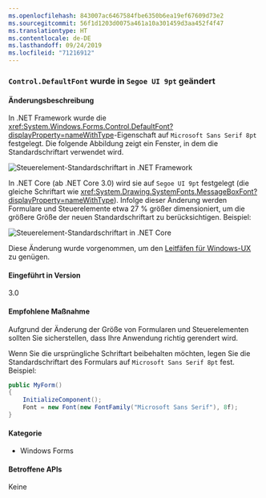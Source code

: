 ```yaml
---
ms.openlocfilehash: 843007ac6467584fbe6350b6ea19ef67609d73e2
ms.sourcegitcommit: 56f1d1203d0075a461a10a301459d3aa452f4f47
ms.translationtype: HT
ms.contentlocale: de-DE
ms.lasthandoff: 09/24/2019
ms.locfileid: "71216912"
---
```

### <a name="controldefaultfont-changed-to-segoe-ui-9pt"></a>`Control.DefaultFont` wurde in `Segoe UI 9pt` geändert

#### <a name="change-description"></a>Änderungsbeschreibung

In .NET Framework wurde die <xref:System.Windows.Forms.Control.DefaultFont?displayProperty=nameWithType>-Eigenschaft auf `Microsoft Sans Serif 8pt` festgelegt. Die folgende Abbildung zeigt ein Fenster, in dem die Standardschriftart verwendet wird.

![Steuerelement-Standardschriftart in .NET Framework](~/docs/images/core-changes/windowsforms/control-defaultfont-changed/defaultfont-framework.png)

In .NET Core (ab .NET Core 3.0) wird sie auf `Segoe UI 9pt` festgelegt (die gleiche Schriftart wie <xref:System.Drawing.SystemFonts.MessageBoxFont?displayProperty=nameWithType>). Infolge dieser Änderung werden Formulare und Steuerelemente etwa 27 % größer dimensioniert, um die größere Größe der neuen Standardschriftart zu berücksichtigen. Beispiel:

![Steuerelement-Standardschriftart in .NET Core](~/docs/images/core-changes/windowsforms/control-defaultfont-changed/defaultfont-core.png)

Diese Änderung wurde vorgenommen, um den [Leitfäfen für Windows-UX](https://docs.microsoft.com/windows/win32/uxguide/vis-fonts#fonts-and-colors) zu genügen.

#### <a name="version-introduced"></a>Eingeführt in Version

3.0

#### <a name="recommended-action"></a>Empfohlene Maßnahme

Aufgrund der Änderung der Größe von Formularen und Steuerelementen sollten Sie sicherstellen, dass Ihre Anwendung richtig gerendert wird.

Wenn Sie die ursprüngliche Schriftart beibehalten möchten, legen Sie die Standardschriftart des Formulars auf `Microsoft Sans Serif 8pt` fest. Beispiel:

```csharp
public MyForm()
{
    InitializeComponent();
    Font = new Font(new FontFamily("Microsoft Sans Serif"), 8f);
}
```

#### <a name="category"></a>Kategorie

- Windows Forms

#### <a name="affected-apis"></a>Betroffene APIs

Keine

<!--

### Affected APIs

- Not detectable via API analysis

-->
